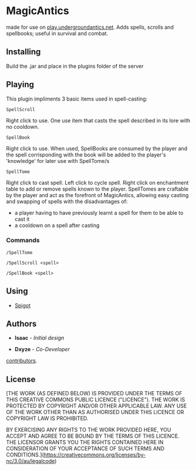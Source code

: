 # MagicAntics

made for use on [play.undergroundantics.net](http://www.undergroundantics.net/). Adds spells, scrolls and spellbooks; useful in survival and combat.

## Installing

Build the .jar and place in the plugins folder of the server

## Playing

This plugin impliments 3 basic items used in spell-casting:

```
SpellScroll
```
Right click to use.
One use item that casts the spell described in its lore with no cooldown.


```
SpellBook
```
Right click to use.
When used, SpellBooks are consumed by the player and the spell corrisponding with the book will be added to the player's
'knowledge' for later use with SpellTome/s


```
SpellTome
```
Right click to cast spell.
Left click to cycle spell.
Right click on enchantment table to add or remove spells known to the player.
SpellTomes are craftable by the player and act as the forefront of MagicAntics, allowing easy casting and swapping of spells
with the disadvantages of:
- a player having to have previously learnt a spell for them to be able to cast it
- a cooldown on a spell after casting

### Commands
```
/SpellTome
```

```
/SpellScroll <spell>
```

```
/SpellBook <spell>
```


## Using

* [Spigot](https://www.spigotmc.org/)


## Authors

* **Isaac** - *Initial design*

* **Dxyze** - *Co-Developer*

[contributors](https://github.com/BasedDoge/MagicAntics/graphs/contributors).

## License

[THE WORK (AS DEFINED BELOW) IS PROVIDED UNDER THE TERMS OF THIS CREATIVE COMMONS PUBLIC LICENCE ("LICENCE"). THE WORK IS PROTECTED BY COPYRIGHT AND/OR OTHER APPLICABLE LAW. ANY USE OF THE WORK OTHER THAN AS AUTHORISED UNDER THIS LICENCE OR COPYRIGHT LAW IS PROHIBITED.

BY EXERCISING ANY RIGHTS TO THE WORK PROVIDED HERE, YOU ACCEPT AND AGREE TO BE BOUND BY THE TERMS OF THIS LICENCE. THE LICENSOR GRANTS YOU THE RIGHTS CONTAINED HERE IN CONSIDERATION OF YOUR ACCEPTANCE OF SUCH TERMS AND CONDITIONS.](https://creativecommons.org/licenses/by-nc/3.0/au/legalcode)

